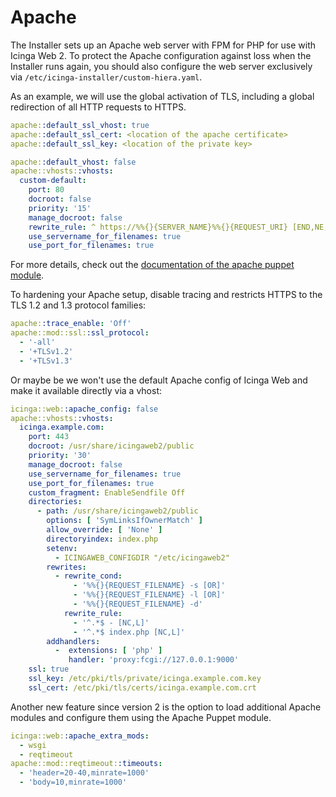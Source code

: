 # Apache

The Installer sets up an Apache web server with FPM for PHP for use with Icinga Web 2. To protect the Apache configuration against loss when the Installer runs again, you should also configure the web server exclusively via `/etc/icinga-installer/custom-hiera.yaml`. 

As an example, we will use the global activation of TLS, including a global redirection of all HTTP requests to HTTPS.

```yaml
apache::default_ssl_vhost: true
apache::default_ssl_cert: <location of the apache certificate>
apache::default_ssl_key: <location of the private key>

apache::default_vhost: false
apache::vhosts::vhosts:
  custom-default:
    port: 80
    docroot: false
    priority: '15'
    manage_docroot: false
    rewrite_rule: ^ https://%%{}{SERVER_NAME}%%{}{REQUEST_URI} [END,NE,R=permanent]
    use_servername_for_filenames: true
    use_port_for_filenames: true
```

For more details, check out the [documentation of the apache puppet module](https://github.com/puppetlabs/puppetlabs-apache/blob/main/REFERENCE.md).

To hardening your Apache setup, disable tracing and restricts HTTPS to the TLS 1.2 and 1.3 protocol families:

```yaml
apache::trace_enable: 'Off'
apache::mod::ssl::ssl_protocol:
  - '-all'
  - '+TLSv1.2'
  - '+TLSv1.3'
```

Or maybe be we won't use the default Apache config of Icinga Web and make it available directly via a vhost:

```yaml
icinga::web::apache_config: false
apache::vhosts::vhosts:
  icinga.example.com:
    port: 443
    docroot: /usr/share/icingaweb2/public
    priority: '30'
    manage_docroot: false
    use_servername_for_filenames: true
    use_port_for_filenames: true
    custom_fragment: EnableSendfile Off
    directories:
      - path: /usr/share/icingaweb2/public
        options: [ 'SymLinksIfOwnerMatch' ]
        allow_override: [ 'None' ]
        directoryindex: index.php
        setenv:
          - ICINGAWEB_CONFIGDIR "/etc/icingaweb2"
        rewrites:
          - rewrite_cond:
              - '%%{}{REQUEST_FILENAME} -s [OR]'
              - '%%{}{REQUEST_FILENAME} -l [OR]'
              - '%%{}{REQUEST_FILENAME} -d'
            rewrite_rule:
              - '^.*$ - [NC,L]'
              - '^.*$ index.php [NC,L]'
        addhandlers:
          -  extensions: [ 'php' ]
             handler: 'proxy:fcgi://127.0.0.1:9000'
    ssl: true
    ssl_key: /etc/pki/tls/private/icinga.example.com.key
    ssl_cert: /etc/pki/tls/certs/icinga.example.com.crt
```

Another new feature since version 2 is the option to load additional Apache modules and configure them using the Apache Puppet module.

```yaml
icinga::web::apache_extra_mods:
  - wsgi
  - reqtimeout
apache::mod::reqtimeout::timeouts:
  - 'header=20-40,minrate=1000'
  - 'body=10,minrate=1000'
```
